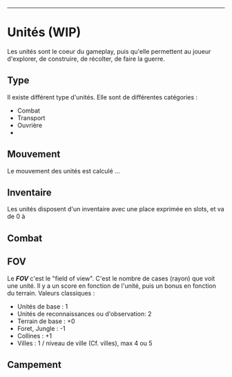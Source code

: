 ____
# Unités (WIP)
Les unités sont le coeur du gameplay, puis qu'elle permettent au joueur d'explorer, de construire, de récolter, de faire la guerre.
## Type
Il existe différent type d'unités. Elle sont de différentes catégories :
 - Combat
 - Transport
 - Ouvrière
 - 
## Mouvement
Le mouvement des unités est calculé ...
## Inventaire
Les unités disposent d'un inventaire avec une place exprimée en slots, et va de 0 à 
## Combat
## FOV
Le **_FOV_** c'est le "field of view". C'est le nombre de cases (rayon) que voit une unité. Il y a un score en fonction de l'unité, puis un bonus en fonction du terrain. Valeurs classiques :
 - Unités de base : 1
 - Unités de reconnaissances ou d'observation: 2
 - Terrain de base : +0
 - Foret, Jungle : -1
 - Collines : +1
 - Villes : 1 / niveau de ville (Cf. villes), max 4 ou 5

## Campement


